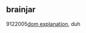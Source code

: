 <article><h2>brainjar</h2><time><span class="day">9</span><span class="month">12</span><span class="year">2005</span></time><a href="http://www.brainjar.com/dhtml/intro/">dom explanation</a>, duh</article>